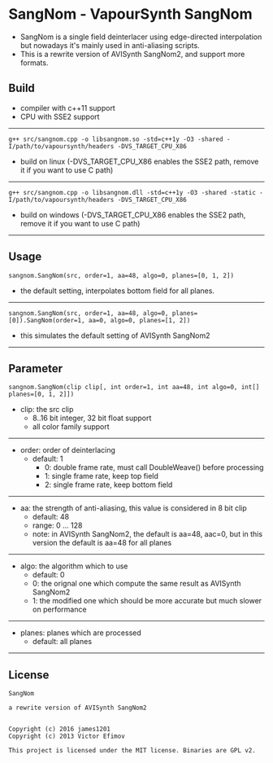 # SangNom - VapourSynth SangNom #

*   SangNom is a single field deinterlacer using edge-directed interpolation but nowadays it's mainly used in anti-aliasing scripts.
*   This is a rewrite version of AVISynth SangNom2, and support more formats.

## Build ##

*   compiler with c++11 support
*   CPU with SSE2 support
***

    g++ src/sangnom.cpp -o libsangnom.so -std=c++1y -O3 -shared -I/path/to/vapoursynth/headers -DVS_TARGET_CPU_X86

*   build on linux (-DVS_TARGET_CPU_X86 enables the SSE2 path, remove it if you want to use C path)
***

    g++ src/sangnom.cpp -o libsangnom.dll -std=c++1y -O3 -shared -static -I/path/to/vapoursynth/headers -DVS_TARGET_CPU_X86

*   build on windows (-DVS_TARGET_CPU_X86 enables the SSE2 path, remove it if you want to use C path)
***

## Usage ##

    sangnom.SangNom(src, order=1, aa=48, algo=0, planes=[0, 1, 2])

*   the default setting, interpolates bottom field for all planes.
***

    sangnom.SangNom(src, order=1, aa=48, algo=0, planes=[0]).SangNom(order=1, aa=0, algo=0, planes=[1, 2])

*   this simulates the default setting of AVISynth SangNom2
***


## Parameter ##

    sangnom.SangNom(clip clip[, int order=1, int aa=48, int algo=0, int[] planes=[0, 1, 2]])

*   clip: the src clip
    *   8..16 bit integer, 32 bit float support
    *   all color family support

***
*   order: order of deinterlacing
    *   default: 1
        *   0:  double frame rate, must call DoubleWeave() before processing
        *   1:  single frame rate, keep top field
        *   2:  single frame rate, keep bottom field

***
*   aa: the strength of anti-aliasing, this value is considered in 8 bit clip
    *   default: 48
    *   range: 0 ... 128
    *   note: in AVISynth SangNom2, the default is aa=48, aac=0, but in this version the default is aa=48 for all planes

***
*   algo: the algorithm which to use
    *   default: 0
    *   0: the orignal one which compute the same result as AVISynth SangNom2
    *   1: the modified one which should be more accurate but much slower on performance

***
*   planes: planes which are processed
    *   default: all planes

***

## License ##

    SangNom

    a rewrite version of AVISynth SangNom2


    Copyright (c) 2016 james1201
    Copyright (c) 2013 Victor Efimov

    This project is licensed under the MIT license. Binaries are GPL v2.
